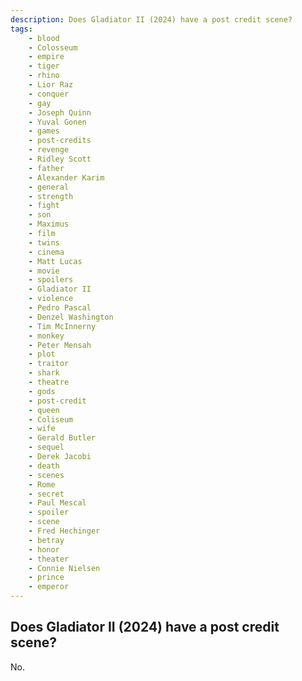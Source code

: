 ```yaml
---
description: Does Gladiator II (2024) have a post credit scene?
tags: 
    - blood
    - Colosseum
    - empire
    - tiger
    - rhino
    - Lior Raz
    - conquer
    - gay
    - Joseph Quinn
    - Yuval Gonen
    - games
    - post-credits
    - revenge
    - Ridley Scott
    - father
    - Alexander Karim
    - general
    - strength
    - fight
    - son
    - Maximus
    - film
    - twins
    - cinema
    - Matt Lucas
    - movie
    - spoilers
    - Gladiator II
    - violence
    - Pedro Pascal
    - Denzel Washington
    - Tim McInnerny
    - monkey
    - Peter Mensah
    - plot
    - traitor
    - shark
    - theatre
    - gods
    - post-credit
    - queen
    - Coliseum
    - wife
    - Gerald Butler
    - sequel
    - Derek Jacobi
    - death
    - scenes
    - Rome
    - secret
    - Paul Mescal
    - spoiler
    - scene
    - Fred Hechinger
    - betray
    - honor
    - theater
    - Connie Nielsen
    - prince
    - emperor
---
```


## Does Gladiator II (2024) have a post credit scene?

No.
